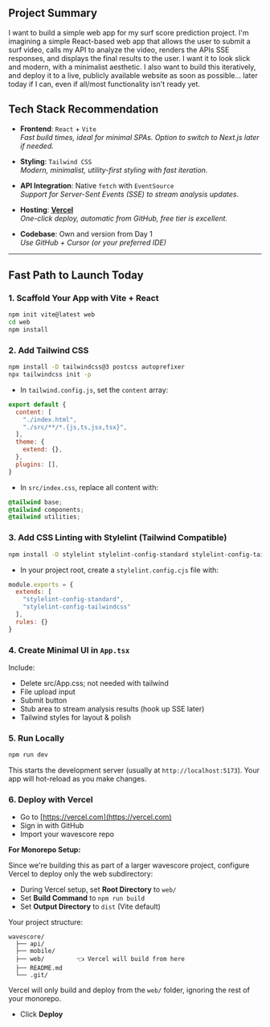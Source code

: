 ## Project Summary

I want to build a simple web app for my surf score prediction project. I'm imagining a simple React-based web app that allows the user to submit a surf video, calls my API to analyze the video, renders the APIs SSE responses, and displays the final results to the user. I want it to look slick and modern, with a minimalist aesthetic. I also want to build this iteratively, and deploy it to a live, publicly available website as soon as possible... later today if I can, even if all/most functionality isn't ready yet.

## Tech Stack Recommendation

- **Frontend**: `React` + `Vite`  
  _Fast build times, ideal for minimal SPAs. Option to switch to Next.js later if needed._
  
- **Styling**: `Tailwind CSS`  
  _Modern, minimalist, utility-first styling with fast iteration._

- **API Integration**: Native `fetch` with `EventSource`  
  _Support for Server-Sent Events (SSE) to stream analysis updates._

- **Hosting**: [**Vercel**](https://vercel.com)  
  _One-click deploy, automatic from GitHub, free tier is excellent._

- **Codebase**: Own and version from Day 1  
  _Use GitHub + Cursor (or your preferred IDE)_

---

## Fast Path to Launch Today

### 1. Scaffold Your App with Vite + React

```bash
npm init vite@latest web
cd web
npm install
```

### 2. Add Tailwind CSS

```bash
npm install -D tailwindcss@3 postcss autoprefixer
npx tailwindcss init -p
```

- In `tailwind.config.js`, set the `content` array:
```js
export default {
  content: [
    "./index.html",
    "./src/**/*.{js,ts,jsx,tsx}",
  ],
  theme: {
    extend: {},
  },
  plugins: [],
}
```

- In `src/index.css`, replace all content with:
```css
@tailwind base;
@tailwind components;
@tailwind utilities;
```

### 3. Add CSS Linting with Stylelint (Tailwind Compatible)

```bash
npm install -D stylelint stylelint-config-standard stylelint-config-tailwindcss
```

- In your project root, create a `stylelint.config.cjs` file with:
```js
module.exports = {
  extends: [
    "stylelint-config-standard",
    "stylelint-config-tailwindcss"
  ],
  rules: {}
}
```

### 4. Create Minimal UI in `App.tsx`

Include:
- Delete src/App.css; not needed with tailwind
- File upload input
- Submit button
- Stub area to stream analysis results (hook up SSE later)
- Tailwind styles for layout & polish

### 5. Run Locally

```bash
npm run dev
```

This starts the development server (usually at `http://localhost:5173`). Your app will hot-reload as you make changes.

### 6. Deploy with Vercel

- Go to [https://vercel.com](https://vercel.com)
- Sign in with GitHub
- Import your wavescore repo

**For Monorepo Setup:**

Since we're building this as part of a larger wavescore project, configure Vercel to deploy only the web subdirectory:

- During Vercel setup, set **Root Directory** to `web/`
- Set **Build Command** to `npm run build`
- Set **Output Directory** to `dist` (Vite default)

Your project structure:
```
wavescore/
  ├── api/
  ├── mobile/
  ├── web/         👈 Vercel will build from here
  ├── README.md
  └── .git/
```

Vercel will only build and deploy from the `web/` folder, ignoring the rest of your monorepo.

- Click **Deploy**
